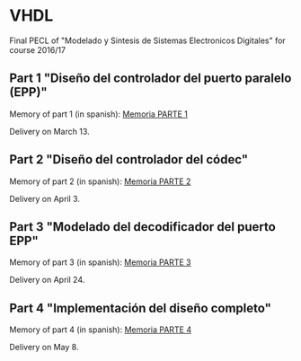 # VHDL
Final PECL of "Modelado y Sintesis de Sistemas Electronicos Digitales" for course 2016/17

## Part 1 "Diseño del controlador del puerto paralelo (EPP)"
Memory of part 1 (in spanish): [Memoria PARTE 1](APARTADO1/Readme.md)

Delivery on March 13.

## Part 2 "Diseño del controlador del códec"
Memory of part 2 (in spanish): [Memoria PARTE 2](APARTADO2/Readme.md)

Delivery on April 3.

## Part 3 "Modelado del decodificador del puerto EPP"
Memory of part 3 (in spanish): [Memoria PARTE 3](APARTADO3/Readme.md)

Delivery on April 24.

## Part 4 "Implementación del diseño completo"
Memory of part 4 (in spanish): [Memoria PARTE 4](APARTADO4/Readme.md)

Delivery on May 8.
